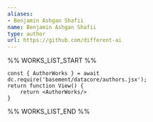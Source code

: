 ```yaml
---
aliases:
- Benjamin Ashgan Shafii
name: Benjamin Ashgan Shafii
type: author
url: https://github.com/different-ai
---
```



%% WORKS_LIST_START %%

```datacorejsx
const { AuthorWorks } = await dc.require('basement/datacore/authors.jsx');
return function View() {
    return <AuthorWorks/>
}
```
%% WORKS_LIST_END %%